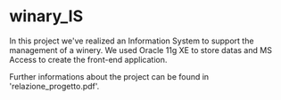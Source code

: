 # winary_IS

In this project we've realized an Information System to support the management of a winery. We used Oracle 11g XE to store datas and MS Access to create the front-end application.

Further informations about the project can be found in 'relazione_progetto.pdf'.
